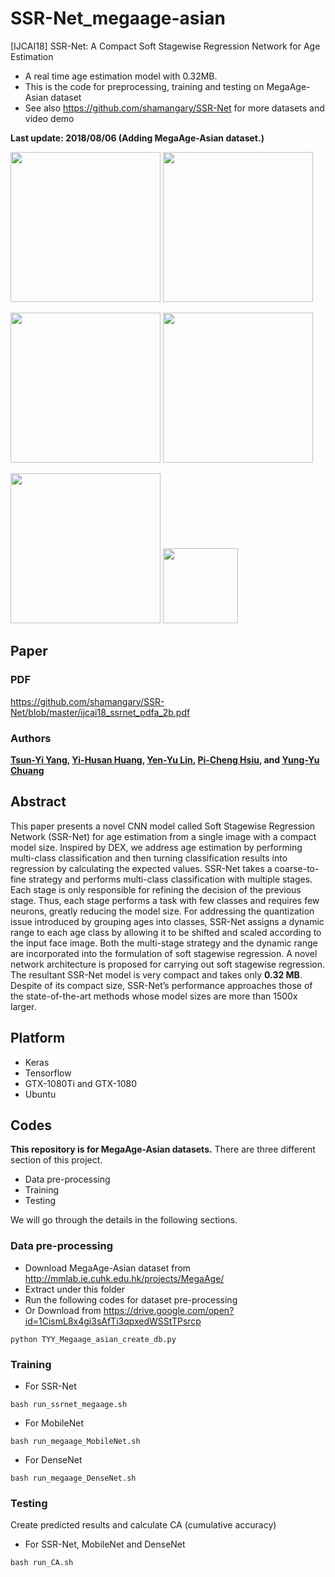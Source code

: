 # SSR-Net_megaage-asian
[IJCAI18] SSR-Net: A Compact Soft Stagewise Regression Network for Age Estimation 
  * A real time age estimation model with 0.32MB.
  * This is the code for preprocessing, training and testing on MegaAge-Asian dataset
  * See also https://github.com/shamangary/SSR-Net for more datasets and video demo

**Last update: 2018/08/06 (Adding MegaAge-Asian dataset.)**

<img src="https://media.giphy.com/media/ygBDe4FIU4Cybbfh2N/giphy.gif" height="240"/> <img src="https://media.giphy.com/media/bZvHMOp2hBsusr96fa/giphy.gif" height="240"/> 

<img src="https://github.com/shamangary/SSR-Net/blob/master/demo/TGOP_tvbs.png" height="240"/> <img src="https://github.com/shamangary/SSR-Net/blob/master/demo/the_flash_cast.png" height="240"/>

<img src="https://github.com/shamangary/SSR-Net/blob/master/table1.png" height="240"/>

<img src="https://github.com/b02901145/SSR-Net_megaage-asian/blob/master/paper_images/magaage_asian_CA.png" height=120>

## Paper
### PDF
https://github.com/shamangary/SSR-Net/blob/master/ijcai18_ssrnet_pdfa_2b.pdf
### Authors
**[Tsun-Yi Yang](http://shamangary.logdown.com/), [Yi-Husan Huang](https://github.com/b02901145), [Yen-Yu Lin](https://www.citi.sinica.edu.tw/pages/yylin/index_zh.html), [Pi-Cheng Hsiu](https://www.citi.sinica.edu.tw/pages/pchsiu/index_en.html), and [Yung-Yu Chuang](https://www.csie.ntu.edu.tw/~cyy/)**

## Abstract
This paper presents a novel CNN model called Soft Stagewise Regression Network (SSR-Net) for age estimation from a single image with a compact model size. Inspired by DEX, we address age estimation by performing multi-class classification and then turning classification results into regression by calculating the expected values. SSR-Net takes a coarse-to-fine strategy and performs multi-class classification with multiple stages. Each stage is only responsible for refining the decision of the previous stage. Thus, each stage performs a task with few classes and requires few neurons, greatly reducing the model size. For addressing the quantization issue introduced by grouping ages into classes, SSR-Net assigns a dynamic range to each age class by allowing it to be shifted and scaled according to the input face image. Both the multi-stage strategy and the dynamic range are incorporated into the formulation of soft stagewise regression. A novel network architecture is proposed for carrying out soft stagewise regression. The resultant SSR-Net model is very compact and takes only **0.32 MB**. Despite of its compact size, SSR-Net’s performance approaches those of the state-of-the-art methods whose model sizes are more than 1500x larger.

## Platform
+ Keras
+ Tensorflow
+ GTX-1080Ti and GTX-1080
+ Ubuntu

## Codes
**This repository is for MegaAge-Asian datasets.**
There are three different section of this project.
+ Data pre-processing
+ Training
+ Testing

We will go through the details in the following sections.


### Data pre-processing
+ Download MegaAge-Asian dataset from http://mmlab.ie.cuhk.edu.hk/projects/MegaAge/
+ Extract under this folder
+ Run the following codes for dataset pre-processing
+ Or Download from https://drive.google.com/open?id=1CismL8x4gi3sAfTi3qpxedWSStTPsrcp
```
python TYY_Megaage_asian_create_db.py
```

### Training
+ For SSR-Net
```
bash run_ssrnet_megaage.sh
```
+ For MobileNet
```
bash run_megaage_MobileNet.sh
```
+ For DenseNet
```
bash run_megaage_DenseNet.sh
```

### Testing
Create predicted results and calculate CA (cumulative accuracy)
+ For SSR-Net, MobileNet and DenseNet
```
bash run_CA.sh
```
